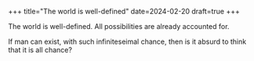 +++
title="The world is well-defined"
date=2024-02-20
draft=true
+++

The world is well-defined.
All possibilities are already accounted for.

If man can exist, with such infiniteseimal chance, then is it absurd to think that it is all chance?

